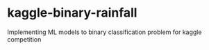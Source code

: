 # kaggle-binary-rainfall
Implementing ML models to binary classification problem for kaggle competition 
